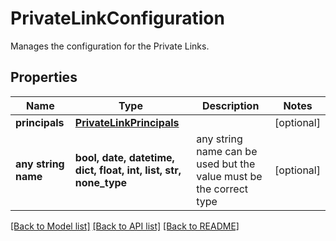 # PrivateLinkConfiguration

Manages the configuration for the Private Links.

## Properties
Name | Type | Description | Notes
------------ | ------------- | ------------- | -------------
**principals** | [**PrivateLinkPrincipals**](PrivateLinkPrincipals.md) |  | [optional] 
**any string name** | **bool, date, datetime, dict, float, int, list, str, none_type** | any string name can be used but the value must be the correct type | [optional]

[[Back to Model list]](../README.md#documentation-for-models) [[Back to API list]](../README.md#documentation-for-api-endpoints) [[Back to README]](../README.md)


